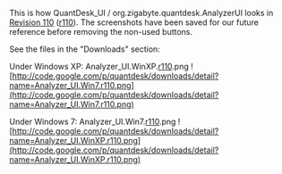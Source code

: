 This is how QuantDesk\_UI / org.zigabyte.quantdesk.AnalyzerUI looks in [Revision 110](https://code.google.com/p/quantdesk/source/detail?r=110) ([r110](https://code.google.com/p/quantdesk/source/detail?r=110)). The screenshots have been saved for our future reference before removing the non-used buttons.

See the files in the "Downloads" section:

Under Windows XP: Analyzer\_UI.WinXP.[r110](https://code.google.com/p/quantdesk/source/detail?r=110).png
![http://code.google.com/p/quantdesk/downloads/detail?name=Analyzer_UI.Win7.r110.png](http://code.google.com/p/quantdesk/downloads/detail?name=Analyzer_UI.Win7.r110.png)

Under Windows 7: Analyzer\_UI.Win7.[r110](https://code.google.com/p/quantdesk/source/detail?r=110).png
![http://code.google.com/p/quantdesk/downloads/detail?name=Analyzer_UI.WinXP.r110.png](http://code.google.com/p/quantdesk/downloads/detail?name=Analyzer_UI.WinXP.r110.png)